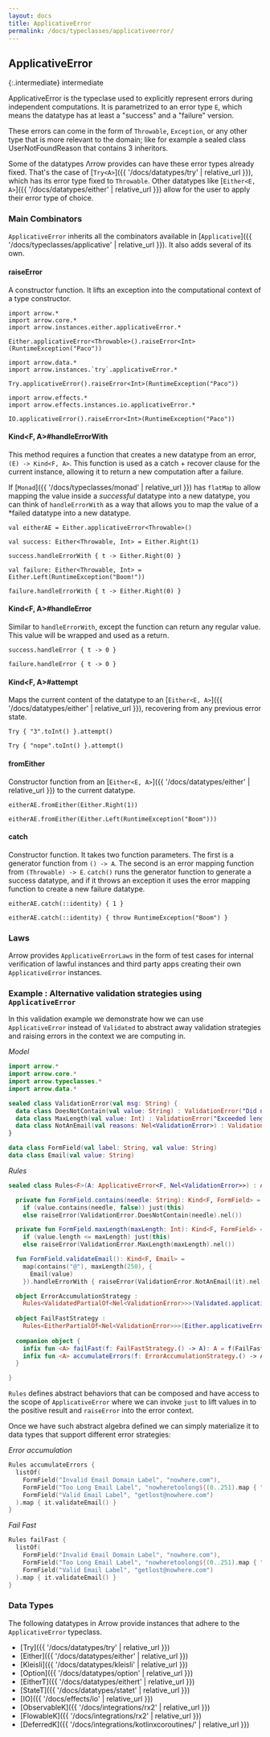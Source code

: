 ```yaml
---
layout: docs
title: ApplicativeError
permalink: /docs/typeclasses/applicativeerror/
---
```


## ApplicativeError

{:.intermediate}
intermediate

ApplicativeError is the typeclase used to explicitly represent errors during independent computations.
It is parametrized to an error type `E`, which means the datatype has at least a "success" and a "failure" version.

These errors can come in the form of `Throwable`, `Exception`, or any other type that is more relevant to the domain;
like for example a sealed class UserNotFoundReason that contains 3 inheritors.

Some of the datatypes Λrrow provides can have these error types already fixed.
That's the case of [`Try<A>`]({{ '/docs/datatypes/try' | relative_url }}), which has its error type fixed to `Throwable`.
Other datatypes like [`Either<E, A>`]({{ '/docs/datatypes/either' | relative_url }}) allow for the user to apply their error type of choice.

### Main Combinators

`ApplicativeError` inherits all the combinators available in [`Applicative`]({{ '/docs/typeclasses/applicative' | relative_url }}). It also adds several of its own.

#### raiseError

A constructor function. It lifts an exception into the computational context of a type constructor.

```kotlin:ank
import arrow.*
import arrow.core.*
import arrow.instances.either.applicativeError.*

Either.applicativeError<Throwable>().raiseError<Int>(RuntimeException("Paco"))
```

```kotlin:ank
import arrow.data.*
import arrow.instances.`try`.applicativeError.*

Try.applicativeError().raiseError<Int>(RuntimeException("Paco"))
```

```kotlin:ank
import arrow.effects.*
import arrow.effects.instances.io.applicativeError.*

IO.applicativeError().raiseError<Int>(RuntimeException("Paco"))
```

#### Kind<F, A>#handleErrorWith

This method requires a function that creates a new datatype from an error, `(E) -> Kind<F, A>`. This function is used as a catch + recover clause for the current instance, allowing it to return a new computation after a failure.

If [`Monad`]({{ '/docs/typeclasses/monad' | relative_url }}) has `flatMap` to allow mapping the value inside a *successful* datatype into a new datatype, you can think of `handleErrorWith` as a way that allows you to map the value of a *failed datatype into a new datatype.

```kotlin:ank
val eitherAE = Either.applicativeError<Throwable>()

val success: Either<Throwable, Int> = Either.Right(1)

success.handleErrorWith { t -> Either.Right(0) }
```

```kotlin:ank
val failure: Either<Throwable, Int> = Either.Left(RuntimeException("Boom!"))

failure.handleErrorWith { t -> Either.Right(0) }
```

#### Kind<F, A>#handleError

Similar to `handleErrorWith`, except the function can return any regular value. This value will be wrapped and used as a return.

```kotlin:ank
success.handleError { t -> 0 }
```

```kotlin:ank
failure.handleError { t -> 0 }
```

#### Kind<F, A>#attempt

Maps the current content of the datatype to an [`Either<E, A>`]({{ '/docs/datatypes/either' | relative_url }}), recovering from any previous error state.

```kotlin:ank
Try { "3".toInt() }.attempt()
```

```kotlin:ank
Try { "nope".toInt() }.attempt()
```

#### fromEither

Constructor function from an [`Either<E, A>`]({{ '/docs/datatypes/either' | relative_url }}) to the current datatype.

```kotlin:ank
eitherAE.fromEither(Either.Right(1))
```

```kotlin:ank
eitherAE.fromEither(Either.Left(RuntimeException("Boom")))
```

#### catch

Constructor function. It takes two function parameters. The first is a generator function from `() -> A`. The second is an error mapping function from `(Throwable) -> E`.
`catch()` runs the generator function to generate a success datatype, and if it throws an exception it uses the error mapping function to create a new failure datatype.

```kotlin:ank
eitherAE.catch(::identity) { 1 }
```

```kotlin:ank
eitherAE.catch(::identity) { throw RuntimeException("Boom") }
```

### Laws

Arrow provides `ApplicativeErrorLaws` in the form of test cases for internal verification of lawful instances and third party apps creating their own `ApplicativeError` instances.

### Example : Alternative validation strategies using `ApplicativeError`

In this validation example we demonstrate how we can use `ApplicativeError` instead of `Validated` to abstract away validation strategies and raising errors in the context we are computing in.

*Model*

```kotlin
import arrow.*
import arrow.core.*
import arrow.typeclasses.*
import arrow.data.*

sealed class ValidationError(val msg: String) {
  data class DoesNotContain(val value: String) : ValidationError("Did not contain $value")
  data class MaxLength(val value: Int) : ValidationError("Exceeded length of $value")
  data class NotAnEmail(val reasons: Nel<ValidationError>) : ValidationError("Not a valid email")
}

data class FormField(val label: String, val value: String)
data class Email(val value: String)
```

*Rules*

```kotlin
sealed class Rules<F>(A: ApplicativeError<F, Nel<ValidationError>>) : ApplicativeError<F, Nel<ValidationError>> by A {

  private fun FormField.contains(needle: String): Kind<F, FormField> =
    if (value.contains(needle, false)) just(this)
    else raiseError(ValidationError.DoesNotContain(needle).nel())

  private fun FormField.maxLength(maxLength: Int): Kind<F, FormField> =
    if (value.length <= maxLength) just(this)
    else raiseError(ValidationError.MaxLength(maxLength).nel())

  fun FormField.validateEmail(): Kind<F, Email> =
    map(contains("@"), maxLength(250), {
      Email(value)
    }).handleErrorWith { raiseError(ValidationError.NotAnEmail(it).nel()) }

  object ErrorAccumulationStrategy :
    Rules<ValidatedPartialOf<Nel<ValidationError>>>(Validated.applicativeError(NonEmptyList.semigroup()))
  
  object FailFastStrategy :
    Rules<EitherPartialOf<Nel<ValidationError>>>(Either.applicativeError())
  
  companion object {
    infix fun <A> failFast(f: FailFastStrategy.() -> A): A = f(FailFastStrategy)
    infix fun <A> accumulateErrors(f: ErrorAccumulationStrategy.() -> A): A = f(ErrorAccumulationStrategy)
  }

}
```

`Rules` defines abstract behaviors that can be composed and have access to the scope of `ApplicativeError` where we can invoke `just` to lift values in to the positive result and `raiseError` into the error context.

Once we have such abstract algebra defined we can simply materialize it to data types that support different error strategies:

*Error accumulation*

```kotlin
Rules accumulateErrors {
  listOf(
    FormField("Invalid Email Domain Label", "nowhere.com"),
    FormField("Too Long Email Label", "nowheretoolong${(0..251).map { "g" }}"), //this accumulates N errors
    FormField("Valid Email Label", "getlost@nowhere.com")
  ).map { it.validateEmail() }
}
```
*Fail Fast*

```kotlin
Rules failFast {
  listOf(
    FormField("Invalid Email Domain Label", "nowhere.com"),
    FormField("Too Long Email Label", "nowheretoolong${(0..251).map { "g" }}"), //this fails fast 
    FormField("Valid Email Label", "getlost@nowhere.com")
  ).map { it.validateEmail() }
}
```

### Data Types

The following datatypes in Arrow provide instances that adhere to the `ApplicativeError` typeclass.

- [Try]({{ '/docs/datatypes/try' | relative_url }})
- [Either]({{ '/docs/datatypes/either' | relative_url }})
- [Kleisli]({{ '/docs/datatypes/kleisli' | relative_url }})
- [Option]({{ '/docs/datatypes/option' | relative_url }})
- [EitherT]({{ '/docs/datatypes/eithert' | relative_url }})
- [StateT]({{ '/docs/datatypes/statet' | relative_url }})
- [IO]({{ '/docs/effects/io' | relative_url }})
- [ObservableK]({{ '/docs/integrations/rx2' | relative_url }})
- [FlowableK]({{ '/docs/integrations/rx2' | relative_url }})
- [DeferredK]({{ '/docs/integrations/kotlinxcoroutines/' | relative_url }})
